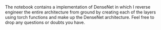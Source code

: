 The notebook contains a implementation of DenseNet in which I reverse engineer the entire architecture from ground by creating each of the layers using torch functions and make up the DenseNet architecture. Feel free to drop any questions or doubts you have.
